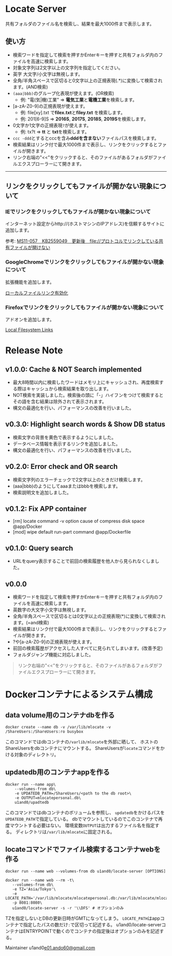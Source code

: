 # Locate Server
共有フォルダのファイル名を検索し、結果を最大1000件まで表示します。

## 使い方
* 検索ワードを指定して検索を押すかEnterキーを押すと共有フォルダ内のファイルを高速に検索します。
* 対象文字列は2文字以上の文字列を指定してください。
* 英字 大文字/小文字は無視します。
* 全角/半角スペースで区切ると0文字以上の正規表現(\.\*)に変換して検索されます。(AND検索)
* `(aaa|bbb)`のグループ化表現が使えます。(OR検索)
  * 例: "電(気|機)工業" => **電気工業**と**電機工業**を検索します。
* [a-zA-Z0-9]の正規表現が使えます。
  * 例: file[xy].txt で**filex.txt**と**filey.txt** を検索します。
  * 例: 201[6-9]S  => **2016S**, **2017S**, **2018S**, **2019S**を検索します。
* 0文字か1文字の正規表現`?`が使えます。
  * 例: tx?t => **tt** と **txt**を検索します。
* `ccc -ddd`とするとcccを含み**dddを含まない**ファイルパスを検索します。
* 検索結果はリンク付で最大1000件まで表示し、リンクをクリックするとファイルが開きます。
* リンク右端の"<<"をクリックすると、そのファイルがあるフォルダがファイルエクスプローラーにて開きます。

---


## リンクをクリックしてもファイルが開かない現象について
### IEでリンクをクリックしてもファイルが開かない現象について
インターネット設定からhttp://(ホストマシンのIPアドレス)を信頼するサイトに追加します。

参考: [MS11-057　KB2559049　更新後　file://プロトコルでリンクしている共有ファイルが開けない](https://answers.microsoft.com/ja-jp/windows/forum/windows_xp-update/ms11-057-kb2559049-%E6%9B%B4%E6%96%B0%E5%BE%8C/9d18541c-faed-4cc5-bb8a-0830add7ccc1)


### GoogleChromeでリンクをクリックしてもファイルが開かない現象について
拡張機能を追加します。

[ローカルファイルリンク有効化](https://chrome.google.com/webstore/detail/enable-local-file-links/nikfmfgobenbhmocjaaboihbeocackld)


### Firefoxでリンクをクリックしてもファイルが開かない現象について
アドオンを追加します。

[Local Filesystem Links](https://addons.mozilla.org/ja/firefox/addon/local-filesystem-links/?src=search)


# Release Note
## v1.0.0: Cache & NOT Search implemented
* 最大8時間以内に検索したワードはメモリ上にキャッシュされ、再度検索する際はキャッシュから検索結果を取り出します。
* NOT検索を実装しました。検索後の頭に「-」ハイフンをつけて検索するとその語を含む結果は除外されて表示されます。
* 構文の最適化を行い、パフォーマンスの改善を行いました。

## v0.3.0: Highlight search words & Show DB status
* 検索文字の背景を黄色で表示するようにしました。
* データベース情報を表示するリンクを追加しました。
* 構文の最適化を行い、パフォーマンスの改善を行いました。

## v0.2.0: Error check and OR search
* 検索文字列のエラーチェックで2文字以上のときだけ検索します。
* (aaa|bbb)のようにしてaaaまたはbbbを検索します。
* 検索説明文を追加しました。

## v0.1.2: Fix APP container
* [rm] locate command -v option cause of compress disk space @app/Docker
* [mod] wipe default run-part command @app/Dockerfile

## v0.1.0: Query search
* URLをquery表示することで前回の検索履歴を他人から見られなくしました。

## v0.0.0
* 検索ワードを指定して検索を押すかEnterキーを押すと共有フォルダ内のファイルを高速に検索します。
* 英数字の大文字小文字は無視します。
* 全角/半角スペースで区切るとは0文字以上の正規表現(\*)に変換して検索されます。(=and検索)
* 検索結果はリンク付で最大1000件まで表示し、リンクをクリックするとファイルが開きます。
* ?や[a-zA-Z0-9]の正規表現が使えます。
* 前回の検索履歴がアクセスした人すべてに見られてしまいます。(改善予定)
* フォルダジャンプ機能に対応しました。
> リンク右端の"<<"をクリックすると、そのファイルがあるフォルダがファイルエクスプローラーにて開きます。


# Dockerコンテナによるシステム構成

## data volume用のコンテナdbを作る
```
docker create --name db -v /var/lib/mlocate -v /ShareUsers:/ShareUsers:ro busybox
```

このコマンドではdbコンテナの`/varlib/mlocate`を外部に晒して、
ホストのShareUsersをdbコンテナにマウントする。
ShareUsersが`locate`コマンドをかける対象のディレクトリ。


## updatedb用のコンテナappを作る

```
docker run --name app\
    --volumes-from db\
    -e UPDATEDB_PATH=/ShareUsers/<path to the db root>\
    -e OUTPUT=mlocatepersonal.db\
    u1and0/upadtedb
```

このコマンドではdbコンテナのボリュームを参照し、
`updatedb`をかけるパスを`UPDATEDB_PATH`で指定している。
dbでマウントしているのでこのコンテナで再度マウントする必要はない。
環境変数`OUTPUT`は出力するファイル名を指定する。
ディレクトリは`/var/lib/mlocate`に固定される。


## locateコマンドでファイル検索するコンテナwebを作る

`docker run --name web --volumes-from db u1and0/locate-server [OPTIONS]`

```
docker run --name web --rm -t\
   --volumes-from db\
   -e TZ='Asia/Tokyo'\
   -e LOCATE_PATH='/var/lib/mlocate/mlocatepersonal.db:/var/lib/mlocate/mlocatecommon.db'\
   -p 8081:8080\
   u1and0/locate-server -s -r '\\DFS' # オプションのみ
```

TZを指定しないとDBの更新日時がGMTになってしまう。
`LOCATE_PATH`はappコンテナで指定したパスの数だけ`:`で区切って記述する。
u1and0/locate-serverコンテナはENTRYPOINTで動くのでコンテナの指定後はオプションのみを記述する。



Maintainer u1and0<e01.ando60@gmail.com>
